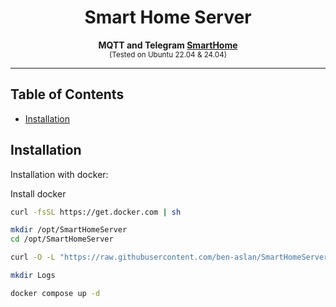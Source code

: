 <center>

# Smart Home Server

<b>MQTT and Telegram [SmartHome](https://github.com/ben-aslan/SmartHome)</b><br>
<sub>(Tested on Ubuntu 22.04 & 24.04)</sub>

</center>

<hr>

## Table of Contents

- [Installation](#installation)

## Installation

Installation with docker:

Install docker

```bash
curl -fsSL https://get.docker.com | sh
```

```bash
mkdir /opt/SmartHomeServer
cd /opt/SmartHomeServer
```

```bash
curl -O -L "https://raw.githubusercontent.com/ben-aslan/SmartHomeServer/Main/docker-compose.yml";
```

```bash
mkdir Logs
```

```bash
docker compose up -d
```
